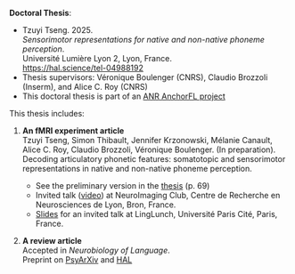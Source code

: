 <b>Doctoral Thesis</b>: <br>
- Tzuyi Tseng. 2025. <br>
<em>Sensorimotor representations for native and non-native phoneme perception</em>. <br>
Université Lumière Lyon 2, Lyon, France. <br>
https://hal.science/tel-04988192 <br>
- Thesis supervisors: Véronique Boulenger (CNRS), Claudio Brozzoli (Inserm), and Alice C. Roy (CNRS) <br>
- This doctoral thesis is part of an <a href="https://anr.fr/Project-ANR-19-CE28-0015">ANR AnchorFL project</a><br>

This thesis includes:

1. <b>An fMRI experiment article</b> <br>
   Tzuyi Tseng, Simon Thibault, Jennifer Krzonowski, Mélanie Canault, Alice C. Roy, Claudio Brozzoli, Véronique Boulenger. (In preparation). Decoding articulatory phonetic features: somatotopic and sensorimotor representations in native and non-native phoneme perception. <br>

   - See the preliminary version in the <a href="https://hal.science/tel-04988192">thesis</a> (p. 69) <br>
   - Invited talk (<a href="https://pod.inserm.fr/video/2239-neuroimaging-club-tzuyi-tseng-202502/">video</a>) at NeuroImaging Club, Centre de Recherche en Neurosciences de Lyon, Bron, France. <br>
   - <a href="https://github.com/tzuyitseng/doctoral_thesis/blob/main/LingLunch2025_TzuyiTseng.pdf">Slides</a> for an invited talk at LingLunch, Université Paris Cité, Paris, France. <br>

2. <b>A review article</b> <br>
   Accepted in <em>Neurobiology of Language</em>. <br>
   Preprint on <a href="https://osf.io/preprints/psyarxiv/fqwe8">PsyArXiv</a> and <a href="https://shs.hal.science/halshs-04836272">HAL</a> <br> 


